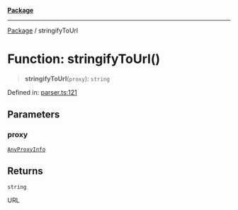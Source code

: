 [**Package**](../README.md)

***

[Package](../globals.md) / stringifyToUrl

# Function: stringifyToUrl()

> **stringifyToUrl**(`proxy`): `string`

Defined in: [parser.ts:121](https://github.com/AlexXanderGrib/proxy-master/blob/ca5aa337e3a3c6ac87453a9ce0f2477b801f4bc9/src/parser.ts#L121)

## Parameters

### proxy

[`AnyProxyInfo`](../type-aliases/AnyProxyInfo.md)

## Returns

`string`

URL
